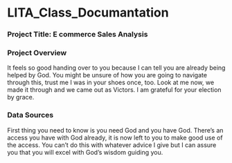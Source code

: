 # LITA_Class_Documantation

### Project Title: E commerce Sales Analysis

### Project Overview
It feels so good handing over to you because I can tell you are already being helped by God. You might be unsure of how you are going to navigate through this, trust me I was in your shoes once, too. Look at me now, we made it through and we came out as Victors. I am grateful for your election by grace.

### Data Sources
First thing you need to know is you need God and you have God. There’s an access you have with God already, it is now left to you to make good use of the access. You can’t do this with whatever advice I give but I can assure you that you will excel with God’s wisdom guiding you. 
